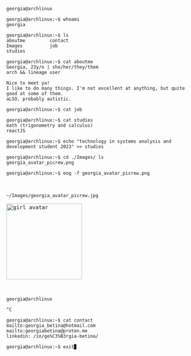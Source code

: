 `georgia@archlinux`
```console
georgia@archlinux:~$ whoami
georgia
```
```console
georgia@archlinux:~$ ls
aboutme         contact       
Images          job
studies

```
```console
georgia@archlinux:~$ cat aboutme
Georgia, 23y/o | she/her/they/them
arch && lineage user

Nice to meet ya!
I like to do many things. I'm not excellent at anything, but quite good at some of them.
aLSO, probably autistic.
```
```console
georgia@archlinux:~$ cat job
```
```console
georgia@archlinux:~$ cat studies
math (trigonometry and calculus)
reactJS
```
```console
georgia@archlinux:~$ echo "technology in systems analysis and development student 2023" >> studies
 ```
```console
georgia@archlinux:~$ cd ./Images/ ls
georgia_avatar_picrew.png

georgia@archlinux:~$ eog -f georgia_avatar_picrew.png
```
<br>

` ~/Images/georgia_avatar_picrew.jpg `
<pre>
<img alt="girl avatar" width="200px" src="https://i.imgur.com/Pu4lt74.png">
</pre>
<br>

`georgia@archlinux`
```console
^C

georgia@archlinux:~$ cat contact
mailto:georgia_betina@hotmail.com
mailto:georgiabetina@proton.me
linkedin: /in/ge%C3%B3rgia-betina/

georgia@archlinux:~$ exit▉
```
